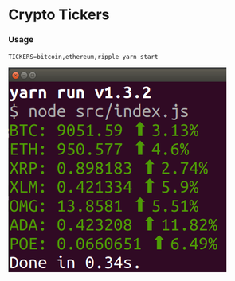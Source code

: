 # Crypto Tickers

### Usage
```
TICKERS=bitcoin,ethereum,ripple yarn start
```

![screenShot](screenshot.png)
